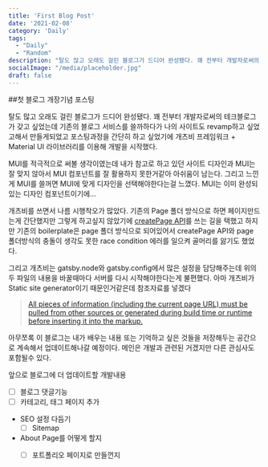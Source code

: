 ```yaml
---
title: 'First Blog Post'
date: '2021-02-08'
category: 'Daily'
tags:
  - "Daily"
  - "Random"
description: "탈도 많고 오래도 걸린 블로그가 드디어 완성됐다. 꽤 전부터 개발자로써의 테크블로그가 갖고 싶었는데 기존의 블로그 서비스를 쓸까하다가 나의 사이트도 revamp하고 싶었고해서 만들게되었고 포스팅과정을 간단히 하고 싶었기에 개츠비 프레임워크 + Material UI 라이브러리를 이용해 개발을 시작했다."
socialImage: "/media/placeholder.jpg"
draft: false
---
```


##첫 블로그 개장기념 포스팅

탈도 많고 오래도 걸린 블로그가 드디어 완성됐다. 꽤 전부터 개발자로써의 테크블로그가 갖고 싶었는데 기존의 블로그 서비스를 쓸까하다가 나의 사이트도 revamp하고 싶었고해서 만들게되었고 포스팅과정을 간단히 하고 싶었기에 개츠비 프레임워크 + Material UI 라이브러리를 이용해 개발을 시작했다.

MUI를 적극적으로 써볼 생각이였는데 내가 참고로 하고 있던 사이트 디자인과 MUI는 잘 맞지 않아서 MUI 컴포넌트를 잘 활용하지 못한거같아 아쉬움이 남는다. 그리고 느낀게 MUI를 쓸꺼면 MUI에 맞게 디자인을 선택해야한다는걸 느꼈다. MUI는 이미 완성되있는 디자인 컴포넌트이기에...

개츠비를 쓰면서 나름 시행착오가 많았다. 기존의 Page 폴더 방식으로 하면 페이지만드는게 간단했지만 그렇게 하고싶지 않았기에 [createPage API](https://www.gatsbyjs.com/docs/reference/routing/creating-routes/)를 쓰는 길을 택했고 하지만 기존의 boilerplate은 page 폴더 방식으로 되어있어서 createPage API와 page 폴더방식의 충돌이 생각도 못한 race condition 에러를 일으켜 골머리를 앓기도 했었다.

그리고 개츠비는 gatsby.node와 gatsby.config에서 많은 설정을 담당해주는데 위의 두 파일의 내용을 바꿀때마다 서버를 다시 시작해야한다는게 불편했다. 아마 개츠비가 Static site generator이기 때문인거같은데 참조자료를 넣겠다

> [All pieces of information (including the current page URL) must be pulled from other sources or generated during build time or runtime before inserting it into the markup.](https://css-tricks.com/how-to-the-get-current-page-url-in-gatsby/)

아무쪼록 이 블로그는 내가 배우는 내용 또는 기억하고 싶은 것들을 저장해두는 공간으로 계속해서 업데이트해나갈 예정이다. 메인은 개발과 관련된 거겠지만 다른 관심사도 포함될수 있다.

앞으로 블로그에 더 업데이트할 개발내용

- [ ] 블로그 댓글기능
- [ ] 카테고리, 태그 페이지 추가
- SEO 설정 다듬기
  - [ ] Sitemap
- About Page를 어떻게 할지
  - [ ] 포트폴리오 페이지로 만들껀지

